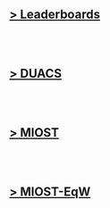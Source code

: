 <br>  

<br> 

<br> 

## [> Leaderboards](eval_glob_leaderboards.md)

<br> 

<br> 

## [> DUACS](eval_glob_duacs.md)

<br> 

<br> 

## [> MIOST](eval_glob_miost.md)

<br> 

<br> 

## [> MIOST-EqW](eval_glob_miosteqw.md)